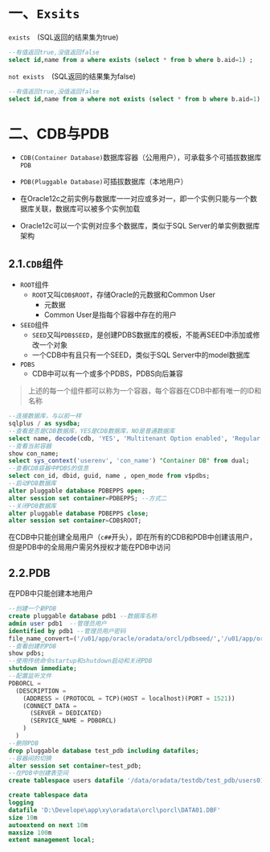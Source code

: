 # 一、`Exsits`

`exists  `(SQL返回的结果集为true)

```sql
--有值返回true,没值返回false
select id,name from a where exists (select * from b where b.aid=1) ;
```

`not exists  `(SQL返回的结果集为false)

```sql
--有值返回true,没值返回false
select id,name from a where not exists (select * from b where b.aid=1) ;
```

# 二、CDB与PDB

- `CDB(Container Database)`数据库容器（公用用户），可承载多个可插拔数据库`PDB`
- `PDB(Pluggable Database)`可插拔数据库（本地用户）

- 在Oracle12c之前实例与数据库一一对应或多对一，即一个实例只能与一个数据库关联，数据库可以被多个实例加载
- Oracle12c可以一个实例对应多个数据库，类似于SQL Server的单实例数据库架构

## 2.1.`CDB`组件

- `ROOT`组件
  - `ROOT`又叫`CDB$ROOT`，存储Oracle的元数据和Common User
    - 元数据
    - Common User是指每个容器中存在的用户
- `SEED`组件
  - `SEED`又叫`PDB$SEED`，是创建PDBS数据库的模板，不能再SEED中添加或修改一个对象
  - 一个CDB中有且只有一个SEED，类似于SQL Server中的model数据库
- `PDBS`
  - CDB中可以有一个或多个PDBS，PDBS向后兼容

> 上述的每一个组件都可以称为一个容器，每个容器在CDB中都有唯一的ID和名称

```sql
--连接数据库，与以前一样
sqlplus / as sysdba;
--查看是否是CDB数据库，YES是CDB数据库，NO是普通数据库
select name, decode(cdb, 'YES', 'Multitenant Option enabled', 'Regular 12c Database: ') "Multitenant Option" , open_mode, con_id from v$database;
--查看当前容器
show con_name;
select sys_context('userenv', 'con_name') "Container DB" from dual;
--查看CDB容器中PDBS的信息
select con_id, dbid, guid, name , open_mode from v$pdbs;
--启动PDB数据库
alter pluggable database PDBEPPS open;
alter session set container=PDBEPPS; --方式二
--关闭PDB数据库
alter pluggable database PDBEPPS close;
alter session set container=CDB$ROOT;
```

在CDB中只能创建全局用户（`c##`开头），即在所有的CDB和PDB中创建该用户，但是PDB中的全局用户需另外授权才能在PDB中访问

## 2.2.PDB

在PDB中只能创建本地用户

```sql
--创建一个新PDB
create pluggable database pdb1 --数据库名称
admin user pdb1  --管理员用户
identified by pdb1 --管理员用户密码
file_name_convert=('/u01/app/oracle/oradata/orcl/pdbseed/','/u01/app/oracle/oradata/orcl/pdb1/');
--查看创建的PDB
show pdbs;
--使用传统命令startup和shutdown启动和关闭PDB
shutdown immediate;
--配置监听文件
PDBORCL =
  (DESCRIPTION =
    (ADDRESS = (PROTOCOL = TCP)(HOST = localhost)(PORT = 1521))
    (CONNECT_DATA =
      (SERVER = DEDICATED)
      (SERVICE_NAME = PDBORCL)
    )
  )
--删除PDB
drop pluggable database test_pdb including datafiles;
--容器间的切换
alter session set container=test_pdb;
--在PDB中创建表空间
create tablespace users datafile '/data/oradata/testdb/test_pdb/users01.dbf' size 200m;
```

```sql
create tablespace data 
logging 
datafile 'D:\Develope\app\xy\oradata\orcl\porcl\DATA01.DBF' 
size 10m 
autoextend on next 10m  
maxsize 100m            
extent management local; 
```



